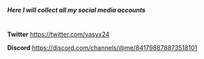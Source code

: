 ***Here I will collect all my social media accounts***
#
**Twitter**
https://twitter.com/vasyx24

**Discord**
https://discord.com/channels/@me/841798878873518101
